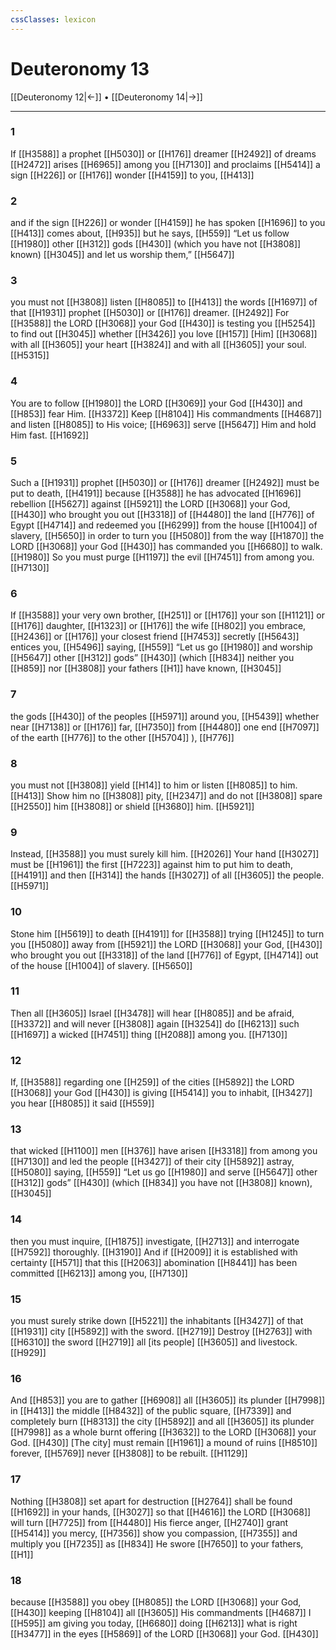 ```yaml
---
cssClasses: lexicon
---
```


# Deuteronomy 13

[[Deuteronomy 12|←]] • [[Deuteronomy 14|→]]

---

### 1
If [[H3588]] a prophet [[H5030]] or [[H176]] dreamer [[H2492]] of dreams [[H2472]] arises [[H6965]] among you [[H7130]] and proclaims [[H5414]] a sign [[H226]] or [[H176]] wonder [[H4159]] to you, [[H413]]

### 2
and if the sign [[H226]] or wonder [[H4159]] he has spoken [[H1696]] to you [[H413]] comes about, [[H935]] but he says, [[H559]] “Let us follow [[H1980]] other [[H312]] gods [[H430]] (which you have not [[H3808]] known) [[H3045]] and let us worship them,” [[H5647]]

### 3
you must not [[H3808]] listen [[H8085]] to [[H413]] the words [[H1697]] of that [[H1931]] prophet [[H5030]] or [[H176]] dreamer. [[H2492]] For [[H3588]] the LORD [[H3068]] your God [[H430]] is testing you [[H5254]] to find out [[H3045]] whether [[H3426]] you love [[H157]] [Him] [[H3068]] with all [[H3605]] your heart [[H3824]] and with all [[H3605]] your soul. [[H5315]]

### 4
You are to follow [[H1980]] the LORD [[H3069]] your God [[H430]] and [[H853]] fear Him. [[H3372]] Keep [[H8104]] His commandments [[H4687]] and listen [[H8085]] to His voice; [[H6963]] serve [[H5647]] Him  and hold Him fast. [[H1692]]

### 5
Such a [[H1931]] prophet [[H5030]] or [[H176]] dreamer [[H2492]] must be put to death, [[H4191]] because [[H3588]] he has advocated [[H1696]] rebellion [[H5627]] against [[H5921]] the LORD [[H3068]] your God, [[H430]] who brought you out [[H3318]] of [[H4480]] the land [[H776]] of Egypt [[H4714]] and redeemed you [[H6299]] from the house [[H1004]] of slavery, [[H5650]] in order to turn you [[H5080]] from the way [[H1870]] the LORD [[H3068]] your God [[H430]] has commanded you [[H6680]] to walk. [[H1980]] So you must purge [[H1197]] the evil [[H7451]] from among you. [[H7130]]

### 6
If [[H3588]] your very own brother, [[H251]] or [[H176]] your son [[H1121]] or [[H176]] daughter, [[H1323]] or [[H176]] the wife [[H802]] you embrace, [[H2436]] or [[H176]] your closest friend [[H7453]] secretly [[H5643]] entices you, [[H5496]] saying, [[H559]] “Let us go [[H1980]] and worship [[H5647]] other [[H312]] gods” [[H430]] (which [[H834]] neither you [[H859]] nor [[H3808]] your fathers [[H1]] have known, [[H3045]]

### 7
the gods [[H430]] of the peoples [[H5971]] around you, [[H5439]] whether near [[H7138]] or [[H176]] far, [[H7350]] from [[H4480]] one end [[H7097]] of the earth [[H776]] to the other [[H5704]] ), [[H776]]

### 8
you must not [[H3808]] yield [[H14]] to him  or listen [[H8085]] to him. [[H413]] Show him no [[H3808]] pity, [[H2347]] and do not [[H3808]] spare [[H2550]] him [[H3808]] or shield [[H3680]] him. [[H5921]]

### 9
Instead, [[H3588]] you must surely kill him. [[H2026]] Your hand [[H3027]] must be [[H1961]] the first [[H7223]] against him  to put him to death, [[H4191]] and then [[H314]] the hands [[H3027]] of all [[H3605]] the people. [[H5971]]

### 10
Stone him [[H5619]] to death [[H4191]] for [[H3588]] trying [[H1245]] to turn you [[H5080]] away from [[H5921]] the LORD [[H3068]] your God, [[H430]] who brought you out [[H3318]] of the land [[H776]] of Egypt, [[H4714]] out of the house [[H1004]] of slavery. [[H5650]]

### 11
Then all [[H3605]] Israel [[H3478]] will hear [[H8085]] and be afraid, [[H3372]] and will never [[H3808]] again [[H3254]] do [[H6213]] such [[H1697]] a wicked [[H7451]] thing [[H2088]] among you. [[H7130]]

### 12
If, [[H3588]] regarding one [[H259]] of the cities [[H5892]] the LORD [[H3068]] your God [[H430]] is giving [[H5414]] you  to inhabit, [[H3427]] you hear [[H8085]] it said [[H559]]

### 13
that wicked [[H1100]] men [[H376]] have arisen [[H3318]] from among you [[H7130]] and led the people [[H3427]] of their city [[H5892]] astray, [[H5080]] saying, [[H559]] “Let us go [[H1980]] and serve [[H5647]] other [[H312]] gods” [[H430]] (which [[H834]] you have not [[H3808]] known), [[H3045]]

### 14
then you must inquire, [[H1875]] investigate, [[H2713]] and interrogate [[H7592]] thoroughly. [[H3190]] And if [[H2009]] it is established with certainty [[H571]] that this [[H2063]] abomination [[H8441]] has been committed [[H6213]] among you, [[H7130]]

### 15
you must surely strike down [[H5221]] the inhabitants [[H3427]] of that [[H1931]] city [[H5892]] with the sword. [[H2719]] Destroy [[H2763]] with [[H6310]] the sword [[H2719]] all [its people] [[H3605]] and livestock. [[H929]]

### 16
And [[H853]] you are to gather [[H6908]] all [[H3605]] its plunder [[H7998]] in [[H413]] the middle [[H8432]] of the public square, [[H7339]] and completely burn [[H8313]] the city [[H5892]] and all [[H3605]] its plunder [[H7998]] as a whole burnt offering [[H3632]] to the LORD [[H3068]] your God. [[H430]] [The city] must remain [[H1961]] a mound of ruins [[H8510]] forever, [[H5769]] never [[H3808]] to be rebuilt. [[H1129]]

### 17
Nothing [[H3808]] set apart for destruction [[H2764]] shall be found [[H1692]] in your hands, [[H3027]] so that [[H4616]] the LORD [[H3068]] will turn [[H7725]] from [[H4480]] His fierce anger, [[H2740]] grant [[H5414]] you mercy, [[H7356]] show you compassion, [[H7355]] and multiply you [[H7235]] as [[H834]] He swore [[H7650]] to your fathers, [[H1]]

### 18
because [[H3588]] you obey [[H8085]] the LORD [[H3068]] your God, [[H430]] keeping [[H8104]] all [[H3605]] His commandments [[H4687]] I [[H595]] am giving you today, [[H6680]] doing [[H6213]] what is right [[H3477]] in the eyes [[H5869]] of the LORD [[H3068]] your God. [[H430]]

